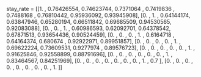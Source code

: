 stay_rate = [[1.        , 0.76426554, 0.74623744, 0.7371064 , 0.7419836 ,
        0.7488168 , 0.76810442, 0.95936092, 0.93945908],
       [0.        , 1.        , 0.64144174, 0.63847946, 0.65280194,
        0.66511842, 0.69685509, 0.94530565, 0.92083088],
       [0.        , 0.        , 1.        , 0.60986593, 0.62092701,
        0.64378542, 0.67871513, 0.93654436, 0.90524459],
       [0.        , 0.        , 0.        , 1.        , 0.6164718 ,
        0.64164374, 0.680674  , 0.92922971, 0.89951857],
       [0.        , 0.        , 0.        , 0.        , 1.        ,
        0.69622224, 0.73609531, 0.9277974 , 0.89576723],
       [0.        , 0.        , 0.        , 0.        , 0.        ,
        1.        , 0.91625846, 0.92558899, 0.88791696],
       [0.        , 0.        , 0.        , 0.        , 0.        ,
        0.        , 1.        , 0.83464567, 0.84251969],
       [0.        , 0.        , 0.        , 0.        , 0.        ,
        0.        , 0.        , 1.        , 0.7       ],
       [0.        , 0.        , 0.        , 0.        , 0.        ,
        0.        , 0.        , 0.        , 1.        ]]